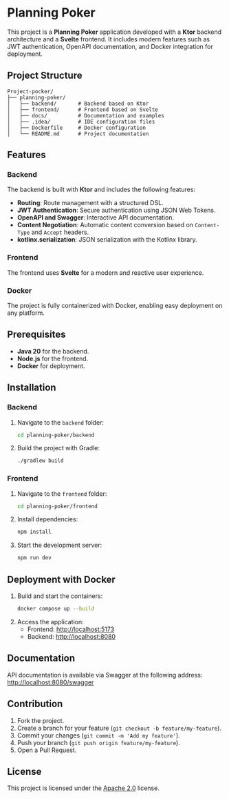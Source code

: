 # Planning Poker

This project is a **Planning Poker** application developed with a **Ktor** backend architecture and a **Svelte** frontend. It includes modern features such as JWT authentication, OpenAPI documentation, and Docker integration for deployment.

## Project Structure

```
Project-pocker/
├── planning-poker/
│   ├── backend/       # Backend based on Ktor
│   ├── frontend/      # Frontend based on Svelte
│   ├── docs/          # Documentation and examples
│   ├── .idea/         # IDE configuration files
│   ├── Dockerfile     # Docker configuration
│   └── README.md      # Project documentation
```

## Features

### Backend
The backend is built with **Ktor** and includes the following features:
- **Routing**: Route management with a structured DSL.
- **JWT Authentication**: Secure authentication using JSON Web Tokens.
- **OpenAPI and Swagger**: Interactive API documentation.
- **Content Negotiation**: Automatic content conversion based on `Content-Type` and `Accept` headers.
- **kotlinx.serialization**: JSON serialization with the Kotlinx library.

### Frontend
The frontend uses **Svelte** for a modern and reactive user experience.

### Docker
The project is fully containerized with Docker, enabling easy deployment on any platform.

## Prerequisites

- **Java 20** for the backend.
- **Node.js** for the frontend.
- **Docker** for deployment.

## Installation

### Backend
1. Navigate to the `backend` folder:
   ```bash
   cd planning-poker/backend
   ```
2. Build the project with Gradle:
   ```bash
   ./gradlew build
   ```

### Frontend
1. Navigate to the `frontend` folder:
   ```bash
   cd planning-poker/frontend
   ```
2. Install dependencies:
   ```bash
   npm install
   ```
3. Start the development server:
   ```bash
   npm run dev
   ```

## Deployment with Docker

1. Build and start the containers:
   ```bash
   docker compose up --build
   ```
2. Access the application:
   - Frontend: [http://localhost:5173](http://localhost:5173)
   - Backend: [http://localhost:8080](http://localhost:8080)

## Documentation

API documentation is available via Swagger at the following address:  
[http://localhost:8080/swagger](http://localhost:8080/swagger)

## Contribution

1. Fork the project.
2. Create a branch for your feature (`git checkout -b feature/my-feature`).
3. Commit your changes (`git commit -m 'Add my feature'`).
4. Push your branch (`git push origin feature/my-feature`).
5. Open a Pull Request.

## License

This project is licensed under the [Apache 2.0](https://www.apache.org/licenses/LICENSE-2.0) license.